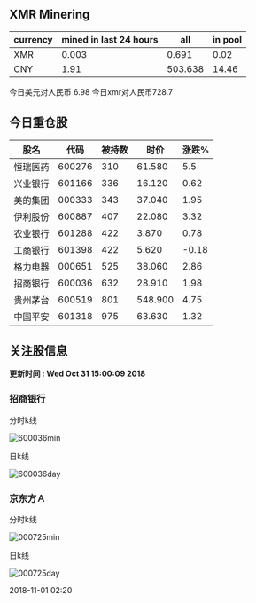 ## XMR Minering

|currency|mined in last 24 hours|all|in pool|
|---|---|---|---|
|XMR|0.003|0.691|0.02|
|CNY|1.91|503.638|14.46|

今日美元对人民币 6.98	今日xmr对人民币728.7


## 今日重仓股 

|股名|代码|被持数|时价|涨跌%|
|---|---|---|---|---|
|恒瑞医药|600276|310|61.580|5.5|
|兴业银行|601166|336|16.120|0.62|
|美的集团|000333|343|37.040|1.95|
|伊利股份|600887|407|22.080|3.32|
|农业银行|601288|422|3.870|0.78|
|工商银行|601398|422|5.620|-0.18|
|格力电器|000651|525|38.060|2.86|
|招商银行|600036|632|28.910|1.98|
|贵州茅台|600519|801|548.900|4.75|
|中国平安|601318|975|63.630|1.32|

## 关注股信息
**更新时间 : Wed Oct 31 15:00:09 2018**
### 招商银行 
分时k线

![600036min](http://image.sinajs.cn/newchart/min/n/sh600036.gif)

日k线

![600036day](http://image.sinajs.cn/newchart/daily/n/sh600036.gif)

### 京东方Ａ 
分时k线

![000725min](http://image.sinajs.cn/newchart/min/n/sz000725.gif)

日k线

![000725day](http://image.sinajs.cn/newchart/daily/n/sz000725.gif)

2018-11-01 02:20